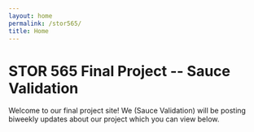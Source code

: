 ```yaml
---
layout: home
permalink: /stor565/
title: Home
---
```


# STOR 565 Final Project -- Sauce Validation

Welcome to our final project site! We (Sauce Validation) will be posting biweekly updates about our project which you can view below.


